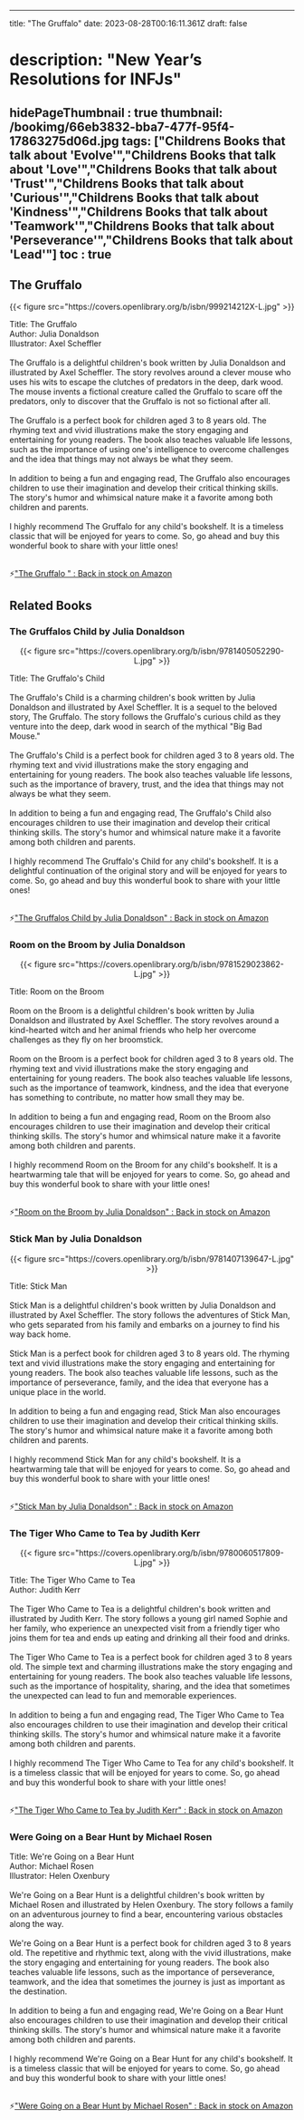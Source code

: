 
---
title: "The Gruffalo"
date: 2023-08-28T00:16:11.361Z
draft: false
# description: "New Year’s Resolutions for INFJs"
hidePageThumbnail : true
thumbnail: /bookimg/66eb3832-bba7-477f-95f4-17863275d06d.jpg
tags: ["Childrens Books that talk about 'Evolve'","Childrens Books that talk about 'Love'","Childrens Books that talk about 'Trust'","Childrens Books that talk about 'Curious'","Childrens Books that talk about 'Kindness'","Childrens Books that talk about 'Teamwork'","Childrens Books that talk about 'Perseverance'","Childrens Books that talk about 'Lead'"]
toc : true
---
## The Gruffalo 

<center>
{{< figure src="https://covers.openlibrary.org/b/isbn/999214212X-L.jpg" >}}
</center>

Title: The Gruffalo</br>
Author: Julia Donaldson</br>
Illustrator: Axel Scheffler</br></br>
The Gruffalo is a delightful children's book written by Julia Donaldson and illustrated by Axel Scheffler. The story revolves around a clever mouse who uses his wits to escape the clutches of predators in the deep, dark wood. The mouse invents a fictional creature called the Gruffalo to scare off the predators, only to discover that the Gruffalo is not so fictional after all.</br></br>
The Gruffalo is a perfect book for children aged 3 to 8 years old. The rhyming text and vivid illustrations make the story engaging and entertaining for young readers. The book also teaches valuable life lessons, such as the importance of using one's intelligence to overcome challenges and the idea that things may not always be what they seem.</br></br>
In addition to being a fun and engaging read, The Gruffalo also encourages children to use their imagination and develop their critical thinking skills. The story's humor and whimsical nature make it a favorite among both children and parents.</br></br>
I highly recommend The Gruffalo for any child's bookshelf. It is a timeless classic that will be enjoyed for years to come. So, go ahead and buy this wonderful book to share with your little ones!</br></br>

<p>⚡<a id="aflink" href="https://www.amazon.com/gp/search?ie=UTF8&tag=klayu00-20&linkCode=ur2&linkId=6639bed89a8ad8dd2705e40644eb43d3&camp=1789&creative=9325&index=books&keywords=The Gruffalo " class="one" target="_blank" title='"The Gruffalo " : Back in stock on Amazon'>"The Gruffalo " : Back in stock on Amazon</a></p>

## Related Books
### The Gruffalos Child by Julia Donaldson
<center>
{{< figure src="https://covers.openlibrary.org/b/isbn/9781405052290-L.jpg" >}}
</center>

Title: The Gruffalo's Child</br></br>
The Gruffalo's Child is a charming children's book written by Julia Donaldson and illustrated by Axel Scheffler. It is a sequel to the beloved story, The Gruffalo. The story follows the Gruffalo's curious child as they venture into the deep, dark wood in search of the mythical "Big Bad Mouse."</br></br>
The Gruffalo's Child is a perfect book for children aged 3 to 8 years old. The rhyming text and vivid illustrations make the story engaging and entertaining for young readers. The book also teaches valuable life lessons, such as the importance of bravery, trust, and the idea that things may not always be what they seem.</br></br>
In addition to being a fun and engaging read, The Gruffalo's Child also encourages children to use their imagination and develop their critical thinking skills. The story's humor and whimsical nature make it a favorite among both children and parents.</br></br>
I highly recommend The Gruffalo's Child for any child's bookshelf. It is a delightful continuation of the original story and will be enjoyed for years to come. So, go ahead and buy this wonderful book to share with your little ones!</br></br>

<p>⚡<a id="aflink" href="https://www.amazon.com/gp/search?ie=UTF8&tag=klayu00-20&linkCode=ur2&linkId=6639bed89a8ad8dd2705e40644eb43d3&camp=1789&creative=9325&index=books&keywords=The Gruffalos Child by Julia Donaldson" class="one" target="_blank" title='"The Gruffalos Child by Julia Donaldson" : Back in stock on Amazon'>"The Gruffalos Child by Julia Donaldson" : Back in stock on Amazon</a></p>

### Room on the Broom by Julia Donaldson
<center>
{{< figure src="https://covers.openlibrary.org/b/isbn/9781529023862-L.jpg" >}}
</center>

Title: Room on the Broom</br></br>
Room on the Broom is a delightful children's book written by Julia Donaldson and illustrated by Axel Scheffler. The story revolves around a kind-hearted witch and her animal friends who help her overcome challenges as they fly on her broomstick.</br></br>
Room on the Broom is a perfect book for children aged 3 to 8 years old. The rhyming text and vivid illustrations make the story engaging and entertaining for young readers. The book also teaches valuable life lessons, such as the importance of teamwork, kindness, and the idea that everyone has something to contribute, no matter how small they may be.</br></br>
In addition to being a fun and engaging read, Room on the Broom also encourages children to use their imagination and develop their critical thinking skills. The story's humor and whimsical nature make it a favorite among both children and parents.</br></br>
I highly recommend Room on the Broom for any child's bookshelf. It is a heartwarming tale that will be enjoyed for years to come. So, go ahead and buy this wonderful book to share with your little ones!</br></br>

<p>⚡<a id="aflink" href="https://www.amazon.com/gp/search?ie=UTF8&tag=klayu00-20&linkCode=ur2&linkId=6639bed89a8ad8dd2705e40644eb43d3&camp=1789&creative=9325&index=books&keywords=Room on the Broom by Julia Donaldson" class="one" target="_blank" title='"Room on the Broom by Julia Donaldson" : Back in stock on Amazon'>"Room on the Broom by Julia Donaldson" : Back in stock on Amazon</a></p>

### Stick Man by Julia Donaldson
<center>
{{< figure src="https://covers.openlibrary.org/b/isbn/9781407139647-L.jpg" >}}
</center>

Title: Stick Man</br></br>
Stick Man is a delightful children's book written by Julia Donaldson and illustrated by Axel Scheffler. The story follows the adventures of Stick Man, who gets separated from his family and embarks on a journey to find his way back home.</br></br>
Stick Man is a perfect book for children aged 3 to 8 years old. The rhyming text and vivid illustrations make the story engaging and entertaining for young readers. The book also teaches valuable life lessons, such as the importance of perseverance, family, and the idea that everyone has a unique place in the world.</br></br>
In addition to being a fun and engaging read, Stick Man also encourages children to use their imagination and develop their critical thinking skills. The story's humor and whimsical nature make it a favorite among both children and parents.</br></br>
I highly recommend Stick Man for any child's bookshelf. It is a heartwarming tale that will be enjoyed for years to come. So, go ahead and buy this wonderful book to share with your little ones!</br></br>

<p>⚡<a id="aflink" href="https://www.amazon.com/gp/search?ie=UTF8&tag=klayu00-20&linkCode=ur2&linkId=6639bed89a8ad8dd2705e40644eb43d3&camp=1789&creative=9325&index=books&keywords=Stick Man by Julia Donaldson" class="one" target="_blank" title='"Stick Man by Julia Donaldson" : Back in stock on Amazon'>"Stick Man by Julia Donaldson" : Back in stock on Amazon</a></p>

### The Tiger Who Came to Tea by Judith Kerr
<center>
{{< figure src="https://covers.openlibrary.org/b/isbn/9780060517809-L.jpg" >}}
</center>

Title: The Tiger Who Came to Tea</br>
Author: Judith Kerr</br></br>
The Tiger Who Came to Tea is a delightful children's book written and illustrated by Judith Kerr. The story follows a young girl named Sophie and her family, who experience an unexpected visit from a friendly tiger who joins them for tea and ends up eating and drinking all their food and drinks.</br></br>
The Tiger Who Came to Tea is a perfect book for children aged 3 to 8 years old. The simple text and charming illustrations make the story engaging and entertaining for young readers. The book also teaches valuable life lessons, such as the importance of hospitality, sharing, and the idea that sometimes the unexpected can lead to fun and memorable experiences.</br></br>
In addition to being a fun and engaging read, The Tiger Who Came to Tea also encourages children to use their imagination and develop their critical thinking skills. The story's humor and whimsical nature make it a favorite among both children and parents.</br></br>
I highly recommend The Tiger Who Came to Tea for any child's bookshelf. It is a timeless classic that will be enjoyed for years to come. So, go ahead and buy this wonderful book to share with your little ones!</br></br>

<p>⚡<a id="aflink" href="https://www.amazon.com/gp/search?ie=UTF8&tag=klayu00-20&linkCode=ur2&linkId=6639bed89a8ad8dd2705e40644eb43d3&camp=1789&creative=9325&index=books&keywords=The Tiger Who Came to Tea by Judith Kerr" class="one" target="_blank" title='"The Tiger Who Came to Tea by Judith Kerr" : Back in stock on Amazon'>"The Tiger Who Came to Tea by Judith Kerr" : Back in stock on Amazon</a></p>

### Were Going on a Bear Hunt by Michael Rosen
Title: We're Going on a Bear Hunt</br>
Author: Michael Rosen</br>
Illustrator: Helen Oxenbury</br></br>
We're Going on a Bear Hunt is a delightful children's book written by Michael Rosen and illustrated by Helen Oxenbury. The story follows a family on an adventurous journey to find a bear, encountering various obstacles along the way.</br></br>
We're Going on a Bear Hunt is a perfect book for children aged 3 to 8 years old. The repetitive and rhythmic text, along with the vivid illustrations, make the story engaging and entertaining for young readers. The book also teaches valuable life lessons, such as the importance of perseverance, teamwork, and the idea that sometimes the journey is just as important as the destination.</br></br>
In addition to being a fun and engaging read, We're Going on a Bear Hunt also encourages children to use their imagination and develop their critical thinking skills. The story's humor and whimsical nature make it a favorite among both children and parents.</br></br>
I highly recommend We're Going on a Bear Hunt for any child's bookshelf. It is a timeless classic that will be enjoyed for years to come. So, go ahead and buy this wonderful book to share with your little ones!</br></br>

<p>⚡<a id="aflink" href="https://www.amazon.com/gp/search?ie=UTF8&tag=klayu00-20&linkCode=ur2&linkId=6639bed89a8ad8dd2705e40644eb43d3&camp=1789&creative=9325&index=books&keywords=Were Going on a Bear Hunt by Michael Rosen" class="one" target="_blank" title='"Were Going on a Bear Hunt by Michael Rosen" : Back in stock on Amazon'>"Were Going on a Bear Hunt by Michael Rosen" : Back in stock on Amazon</a></p>
